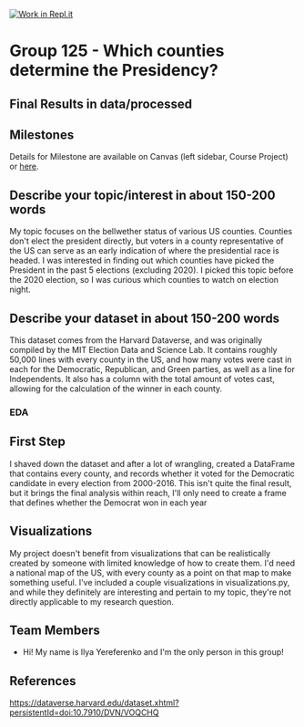 [![Work in Repl.it](https://classroom.github.com/assets/work-in-replit-14baed9a392b3a25080506f3b7b6d57f295ec2978f6f33ec97e36a161684cbe9.svg)](https://classroom.github.com/online_ide?assignment_repo_id=313856&assignment_repo_type=GroupAssignmentRepo)
# Group 125 - Which counties determine the Presidency?

## Final Results in data/processed

## Milestones

Details for Milestone are available on Canvas (left sidebar, Course Project) or [here](https://firas.moosvi.com/courses/data301/project/milestone01.html).

## Describe your topic/interest in about 150-200 words

My topic focuses on the bellwether status of various US counties. Counties don't elect the president directly, but voters in a county representative of the US can serve as an early indication of where the presidential race is headed. I was interested in finding out which counties have picked the President in the past 5 elections (excluding 2020). I picked this topic before the 2020 election, so I was curious which counties to watch on election night.

## Describe your dataset in about 150-200 words

This dataset comes from the Harvard Dataverse, and was originally compiled by the MIT Election Data and Science Lab. It contains roughly 50,000 lines with every county in the US, and how many votes were cast in each for the Democratic, Republican, and Green parties, as well as a line for Independents. It also has a column with the total amount of votes cast, allowing for the calculation of the winner in each county.

### EDA
## First Step
I shaved down the dataset and after a lot of wrangling, created a DataFrame that contains every county, and records whether it voted for the Democratic candidate in every election from 2000-2016. This isn't quite the final result, but it brings the final analysis within reach, I'll only need to create a frame that defines whether the Democrat won in each year
## Visualizations
My project doesn't benefit from visualizations that can be realistically created by someone with limited knowledge of how to create them. I'd need a national map of the US, with every county as a point on that map to make something useful. I've included a couple visualizations in visualizations.py, and while they definitely are interesting and pertain to my topic, they're not directly applicable to my research question.


## Team Members

- Hi! My name is Ilya Yereferenko and I'm the only person in this group!
## References

https://dataverse.harvard.edu/dataset.xhtml?persistentId=doi:10.7910/DVN/VOQCHQ

